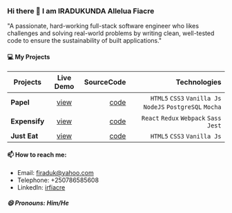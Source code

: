 ### Hi there 👋 I am IRADUKUNDA Allelua Fiacre

"A passionate, hard-working full-stack software engineer who likes challenges and solving real-world problems by writing clean, well-tested code to ensure the sustainability of built applications."
#### 💻 My Projects

| Projects          | Live Demo                                      | SourceCode                                  |  Technologies                                           |
| ----------------- |:----------------------------------------------:| -------------------------------------------:| -------------------------------------------------------:|
| **Papel**         |[view](https://irfiacre.github.io/Papel/)       |[code](https://github.com/irfiacre/Papel)    |`HTML5` `CSS3` `Vanilla Js` `NodeJS` `PostgreSQL` `Mocha`|
| **Expensify**     |[view](https://expensivefyrwanda.herokuapp.com/)|[code](https://github.com/irfiacre/Expensify)|`React` `Redux` `Webpack` `Sass` `Jest`                  |
| **Just Eat**      |[view](https://irfiacre.github.io/Just-Eat/)    |[code](https://github.com/irfiacre/Just-Eat) |`HTML5` `CSS3` `Vanilla Js`                              |


#### 📫 How to reach me: 
   - Email: firaduk@yahoo.com
   - Telephone: +250786585608
   - LinkedIn: [irfiacre](https://www.linkedin.com/in/irfiacre/)
   

##### 😄 Pronouns: Him/He   

<!--
**irfiacre/irfiacre** is a ✨ _special_ ✨ repository because its `README.md` (this file) appears on your GitHub profile.

Here are some ideas to get you started:

- 🌱 I’m currently learning ...
- 👯 I’m looking to collaborate on ...
- 🤔 I’m looking for help with ...
- 💬 Ask me about ...

    

 ...
-->
